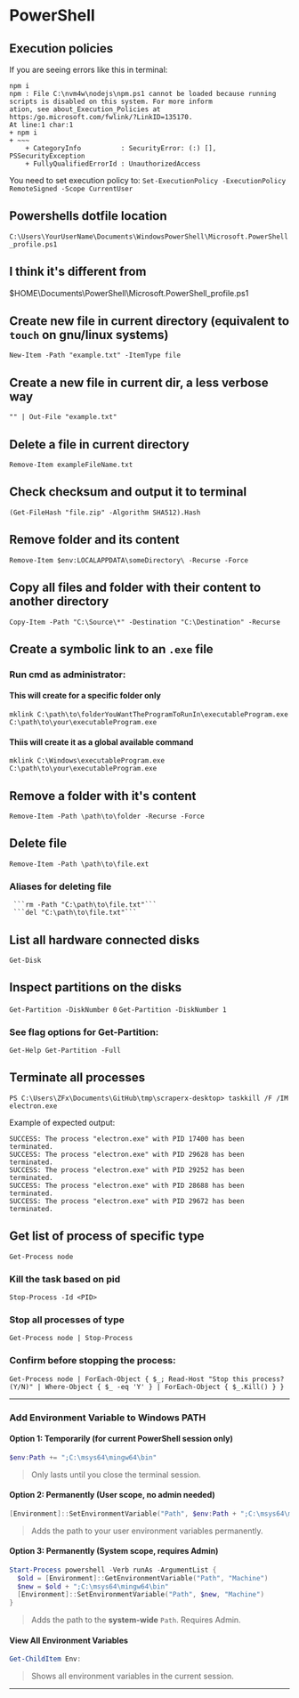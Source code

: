 # PowerShell

## Execution policies 
If you are seeing errors like this in terminal: 

```
npm i
npm : File C:\nvm4w\nodejs\npm.ps1 cannot be loaded because running scripts is disabled on this system. For more inform
ation, see about_Execution_Policies at https:/go.microsoft.com/fwlink/?LinkID=135170.
At line:1 char:1
+ npm i
+ ~~~
    + CategoryInfo          : SecurityError: (:) [], PSSecurityException
    + FullyQualifiedErrorId : UnauthorizedAccess
```

You need to set execution policy to:
```Set-ExecutionPolicy -ExecutionPolicy RemoteSigned -Scope CurrentUser```

## Powershells dotfile location
`C:\Users\YourUserName\Documents\WindowsPowerShell\Microsoft.PowerShell_profile.ps1`

## I think it's different from
$HOME\Documents\PowerShell\Microsoft.PowerShell_profile.ps1

## Create new file in current directory (equivalent to `touch` on gnu/linux systems)

`New-Item -Path "example.txt" -ItemType file`

## Create a new file in current dir, a less verbose way

`"" | Out-File "example.txt"`

## Delete a file in current directory

`Remove-Item exampleFileName.txt`

## Check checksum and output it to terminal

`(Get-FileHash "file.zip" -Algorithm SHA512).Hash`

## Remove folder and its content

`Remove-Item $env:LOCALAPPDATA\someDirectory\ -Recurse -Force`

## Copy all files and folder with their content to another directory

`Copy-Item -Path "C:\Source\*" -Destination "C:\Destination" -Recurse`

## Create a symbolic link to an `.exe` file

### Run cmd as administrator:

#### This will create for a specific folder only

`mklink C:\path\to\folderYouWantTheProgramToRunIn\executableProgram.exe C:\path\to\your\executableProgram.exe`

#### Thiis will create it as a global available command

`mklink C:\Windows\executableProgram.exe C:\path\to\your\executableProgram.exe`

## Remove a folder with it's content

`Remove-Item -Path \path\to\folder -Recurse -Force`

## Delete file

`Remove-Item -Path \path\to\file.ext`

### Aliases for deleting file

     ```rm -Path "C:\path\to\file.txt"```
     ```del "C:\path\to\file.txt"```

## List all hardware connected disks

`Get-Disk`

## Inspect partitions on the disks

`Get-Partition -DiskNumber 0`
`Get-Partition -DiskNumber 1`

### See flag options for Get-Partition:

`Get-Help Get-Partition -Full`

## Terminate all processes
```PS C:\Users\ZFx\Documents\GitHub\tmp\scraperx-desktop> taskkill /F /IM electron.exe```

Example of expected output:

```
SUCCESS: The process "electron.exe" with PID 17400 has been terminated.
SUCCESS: The process "electron.exe" with PID 29628 has been terminated.
SUCCESS: The process "electron.exe" with PID 29252 has been terminated.
SUCCESS: The process "electron.exe" with PID 28688 has been terminated.
SUCCESS: The process "electron.exe" with PID 29672 has been terminated.
```


## Get list of process of specific type
```Get-Process node```

### Kill the task based on pid
```Stop-Process -Id <PID>```


### Stop all processes of type
```Get-Process node | Stop-Process```

### Confirm before stopping the process:

```Get-Process node | ForEach-Object { $_; Read-Host "Stop this process? (Y/N)" | Where-Object { $_ -eq 'Y' } | ForEach-Object { $_.Kill() } }```

---

### Add Environment Variable to Windows PATH

#### Option 1: Temporarily (for current PowerShell session only)
```powershell
$env:Path += ";C:\msys64\mingw64\bin"
```
> Only lasts until you close the terminal session.

#### Option 2: Permanently (User scope, no admin needed)
```powershell
[Environment]::SetEnvironmentVariable("Path", $env:Path + ";C:\msys64\mingw64\bin", "User")
```
> Adds the path to your user environment variables permanently.

#### Option 3: Permanently (System scope, requires Admin)
```powershell
Start-Process powershell -Verb runAs -ArgumentList {
  $old = [Environment]::GetEnvironmentVariable("Path", "Machine")
  $new = $old + ";C:\msys64\mingw64\bin"
  [Environment]::SetEnvironmentVariable("Path", $new, "Machine")
}
```
> Adds the path to the **system-wide** `Path`. Requires Admin.

#### View All Environment Variables
```powershell
Get-ChildItem Env:
```
> Shows all environment variables in the current session.

---
